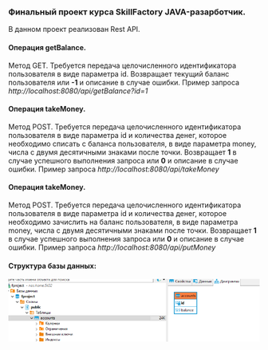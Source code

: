 <h3>Финальный проект курса SkillFactory JAVA-разарботчик.</h3>
<p>В данном проект реализован Rest API.</p>
<h4>Операция getBalance.</h4>
<p>Метод GET. Требуется передача целочисленного идентификатора пользователя в виде параметра id.
Возвращает текущий баланс пользователя или <b>-1</b> и описание в случае ошибки.
Пример запроса <i>http://localhost:8080/api/getBalance?id=1</i></p>
<h4>Операция takeMoney.</h4>
<p>Метод POST. Требуется передача целочисленного идентификатора пользователя в виде параметра id и количества денег,
которое необходимо списать с баланса пользователя, в виде параметра money, числа с двумя десятичными знаками после точки.
Возвращает <b>1</b> в случае успешного выполнения запроса или <b>0</b> и описание в случае ошибки.
Пример запроса <i>http://localhost:8080/api/takeMoney</i></p>
<h4>Операция takeMoney.</h4>
<p>Метод POST. Требуется передача целочисленного идентификатора пользователя в виде параметра id и количества денег,
которое необходимо зачислить на баланс пользователя, в виде параметра money, числа с двумя десятичными знаками после точки.
Возвращает <b>1</b> в случае успешного выполнения запроса или <b>0</b> и описание в случае ошибки.
Пример запроса <i>http://localhost:8080/api/putMoney</i></p>
<h4>Структура базы данных:</h4>
<img src="https://github.com/adapterig/SkillFactoryFproject/blob/master/db.PNG?raw=true">